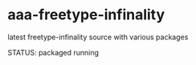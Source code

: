 aaa-freetype-infinality
=======================

latest freetype-infinality source with various packages


STATUS: packaged running
